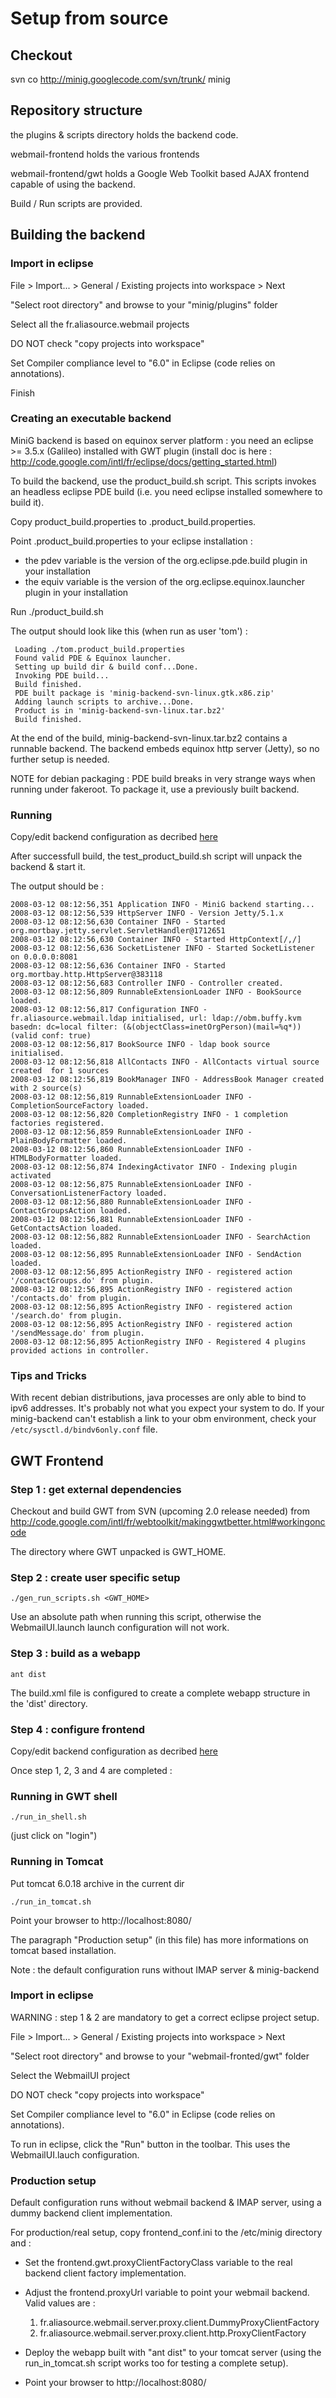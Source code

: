 # Setup from source #

## Checkout ##

svn co http://minig.googlecode.com/svn/trunk/ minig

## Repository structure ##

the plugins & scripts directory holds the backend code.

webmail-frontend holds the various frontends

webmail-frontend/gwt holds a Google Web Toolkit based AJAX frontend
capable of using the backend.

Build / Run scripts are provided.

## Building the backend ##

### Import in eclipse ###

File > Import... > General / Existing projects into workspace > Next

"Select root directory" and browse to your "minig/plugins" folder

Select all the fr.aliasource.webmail projects

DO NOT check "copy projects into workspace"

Set Compiler compliance level to "6.0" in Eclipse (code relies on annotations).

Finish

### Creating an executable backend ###

MiniG backend is based on equinox server platform : you need an eclipse >= 3.5.x (Galileo) installed with GWT plugin (install doc is here : http://code.google.com/intl/fr/eclipse/docs/getting_started.html)

To build the backend, use the product\_build.sh script. This scripts
invokes an headless eclipse PDE build (i.e. you need eclipse installed somewhere to build it).

Copy product\_build.properties to <your
login>.product\_build.properties.

Point <your login>.product\_build.properties to your eclipse
installation :
  * the pdev variable is the version of the org.eclipse.pde.build plugin in your installation
  * the equiv variable is the version of the org.eclipse.equinox.launcher plugin in your installation

Run ./product\_build.sh

The output should look like this (when run as user 'tom') :

```
 Loading ./tom.product_build.properties
 Found valid PDE & Equinox launcher.
 Setting up build dir & build conf...Done.
 Invoking PDE build...
 Build finished.
 PDE built package is 'minig-backend-svn-linux.gtk.x86.zip'
 Adding launch scripts to archive...Done.
 Product is in 'minig-backend-svn-linux.tar.bz2'
 Build finished.
```

At the end of the build, minig-backend-svn-linux.tar.bz2 contains a
runnable backend. The backend embeds equinox http server (Jetty), so
no further setup is needed.

NOTE for debian packaging : PDE build breaks in very strange
ways when running under fakeroot. To package it, use a previously
built backend.

### Running ###

Copy/edit backend configuration as decribed [here](BackendConfiguration.md)

After successfull build, the test\_product\_build.sh script will unpack the
backend & start it.

The output should be :

```
2008-03-12 08:12:56,351 Application INFO - MiniG backend starting...
2008-03-12 08:12:56,539 HttpServer INFO - Version Jetty/5.1.x
2008-03-12 08:12:56,630 Container INFO - Started org.mortbay.jetty.servlet.ServletHandler@1712651
2008-03-12 08:12:56,630 Container INFO - Started HttpContext[/,/]
2008-03-12 08:12:56,636 SocketListener INFO - Started SocketListener on 0.0.0.0:8081
2008-03-12 08:12:56,636 Container INFO - Started org.mortbay.http.HttpServer@383118
2008-03-12 08:12:56,683 Controller INFO - Controller created.
2008-03-12 08:12:56,809 RunnableExtensionLoader INFO - BookSource loaded.
2008-03-12 08:12:56,817 Configuration INFO - fr.aliasource.webmail.ldap initialised, url: ldap://obm.buffy.kvm basedn: dc=local filter: (&(objectClass=inetOrgPerson)(mail=%q*)) (valid conf: true)
2008-03-12 08:12:56,817 BookSource INFO - ldap book source initialised.
2008-03-12 08:12:56,818 AllContacts INFO - AllContacts virtual source created  for 1 sources
2008-03-12 08:12:56,819 BookManager INFO - AddressBook Manager created with 2 source(s)
2008-03-12 08:12:56,819 RunnableExtensionLoader INFO - CompletionSourceFactory loaded.
2008-03-12 08:12:56,820 CompletionRegistry INFO - 1 completion factories registered.
2008-03-12 08:12:56,859 RunnableExtensionLoader INFO - PlainBodyFormatter loaded.
2008-03-12 08:12:56,860 RunnableExtensionLoader INFO - HTMLBodyFormatter loaded.
2008-03-12 08:12:56,874 IndexingActivator INFO - Indexing plugin activated
2008-03-12 08:12:56,875 RunnableExtensionLoader INFO - ConversationListenerFactory loaded.
2008-03-12 08:12:56,880 RunnableExtensionLoader INFO - ContactGroupsAction loaded.
2008-03-12 08:12:56,881 RunnableExtensionLoader INFO - GetContactsAction loaded.
2008-03-12 08:12:56,882 RunnableExtensionLoader INFO - SearchAction loaded.
2008-03-12 08:12:56,895 RunnableExtensionLoader INFO - SendAction loaded.
2008-03-12 08:12:56,895 ActionRegistry INFO - registered action '/contactGroups.do' from plugin.
2008-03-12 08:12:56,895 ActionRegistry INFO - registered action '/contacts.do' from plugin.
2008-03-12 08:12:56,895 ActionRegistry INFO - registered action '/search.do' from plugin.
2008-03-12 08:12:56,895 ActionRegistry INFO - registered action '/sendMessage.do' from plugin.
2008-03-12 08:12:56,895 ActionRegistry INFO - Registered 4 plugins provided actions in controller.
```

### Tips and Tricks ###

With recent debian distributions, java processes are only able to bind to ipv6 addresses.
It's probably not what you expect your system to do.
If your minig-backend can't establish a link to your obm environment, check your `/etc/sysctl.d/bindv6only.conf` file.

## GWT Frontend ##

### Step 1 : get external dependencies ###

Checkout and build GWT from SVN (upcoming 2.0 release needed) from http://code.google.com/intl/fr/webtoolkit/makinggwtbetter.html#workingoncode

The directory where GWT unpacked is GWT\_HOME.

### Step 2 : create user specific setup ###

`./gen_run_scripts.sh <GWT_HOME>`

Use an absolute path when running this script, otherwise the WebmailUI.launch launch configuration will not work.

### Step 3 : build as a webapp ###

`ant dist`

The build.xml file is configured to create a complete webapp structure
in the 'dist' directory.

### Step 4 : configure frontend ###

Copy/edit backend configuration as decribed [here](FrontendConfiguration.md)

Once step 1, 2, 3 and 4 are completed :

### Running in GWT shell ###

`./run_in_shell.sh`

(just click on "login")

### Running in Tomcat ###

Put tomcat 6.0.18 archive in the current dir

`./run_in_tomcat.sh`

Point your browser to http://localhost:8080/

The paragraph "Production setup" (in this file) has more informations
on tomcat based installation.

Note : the default configuration runs without IMAP server & minig-backend


### Import in eclipse ###

WARNING : step 1 & 2 are mandatory to get a correct eclipse project
setup.

File > Import... > General / Existing projects into workspace > Next

"Select root directory" and browse to your "webmail-fronted/gwt" folder

Select the WebmailUI project

DO NOT check "copy projects into workspace"

Set Compiler compliance level to "6.0" in Eclipse (code relies on annotations).

To run in eclipse, click the "Run" button in the toolbar. This uses
the WebmailUI.lauch configuration.

### Production setup ###

Default configuration runs without webmail backend & IMAP server,
using a dummy backend client implementation.

For production/real setup, copy frontend\_conf.ini to the
/etc/minig directory and :

  * Set the frontend.gwt.proxyClientFactoryClass variable to the real backend client factory implementation.

  * Adjust the frontend.proxyUrl variable to point your webmail backend. Valid values are :
    1. fr.aliasource.webmail.server.proxy.client.DummyProxyClientFactory
    1. fr.aliasource.webmail.server.proxy.client.http.ProxyClientFactory

  * Deploy the webapp built with "ant dist" to your tomcat server (using the run\_in\_tomcat.sh script works too for testing a complete setup).

  * Point your browser to http://localhost:8080/